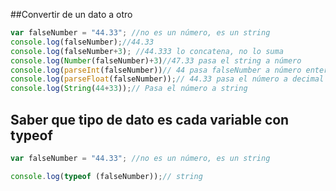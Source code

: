 ##Convertir de un dato a otro

```jsx
var falseNumber = "44.33"; //no es un número, es un string
console.log(falseNumber);//44.33
console.log(falseNumber+3); //44.333 lo concatena, no lo suma
console.log(Number(falseNumber)+3)//47.33 pasa el string a número
console.log(parseInt(falseNumber))// 44 pasa falseNumber a número entero
console.log(parseFloat(falseNumber));// 44.33 pasa el número a decimal
console.log(String(44+33));// Pasa el número a string
```

## Saber que tipo de dato es cada variable con typeof

```jsx
var falseNumber = "44.33"; //no es un número, es un string

console.log(typeof (falseNumber));// string
```